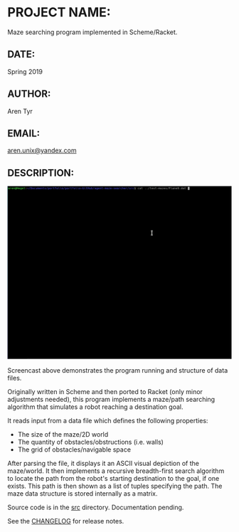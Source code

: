 # PROJECT NAME:
Maze searching program implemented in Scheme/Racket.

## DATE:
Spring 2019  

## AUTHOR:
Aren Tyr  

## EMAIL:
aren.unix@yandex.com  

## DESCRIPTION:

![agent maze searcher animated gif](agent-maze-searcher-0.2.gif)

Screencast above demonstrates the program running and structure of data files.

Originally written in Scheme and then ported to Racket (only minor adjustments needed), this program implements a maze/path searching algorithm that simulates a robot reaching a destination goal.

It reads input from a data file which defines the following properties:

- The size of the maze/2D world
- The quantity of obstacles/obstructions (i.e. walls)
- The grid of obstacles/navigable space

After parsing the file, it displays it an ASCII visual depiction of the maze/world. It then implements a recursive breadth-first search algorithm to locate the path from the robot's starting destination to the goal, if one exists. This path is then shown as a list of tuples specifying the path. The maze data structure is stored internally as a matrix.

Source code is in the [src](./src/) directory. Documentation pending.

See the [CHANGELOG](./src/CHANGELOG.md) for release notes.
